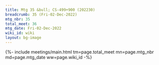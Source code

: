 ```yaml
---
title: Mtg 35 &bull; CS-499+900 (202230)
breadcrumb: 35 (Fri-02-Dec-2022)
mtg_nbr: 35
total_meet: 36
mtg_date: Fri-02-Dec-2022
wiki_id: wiki
layout: bg-image
---
```


{%- include meetings/main.html
    tm=page.total_meet
    mn=page.mtg_nbr
    md=page.mtg_date
    ww=page.wiki_id
-%}

